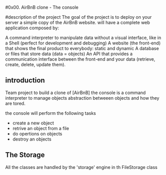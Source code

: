 #0x00. AirBnB clone - The console

#description of the project
The goal of the project is to deploy on your server a simple copy of the AirBnB website.
will have a complete web application composed by:

A command interpreter to manipulate data without a visual interface, like in a Shell (perfect for development and debugging)
A website (the front-end) that shows the final product to everybody: static and dynamic
A database or files that store data (data = objects)
An API that provides a communication interface between the front-end and your data (retrieve, create, delete, update them).

## introduction
Team project to build a clone of [AirBnB]
the console is a command interpreter to manage objects abstraction betweeen objects and how they are tored.

the console will perform the following tasks
* create a new object
* retrive an object from a file
* do opertions on objects
* destroy an objects 

## The Storage
All the classes are handled by the 'storage' engine in th FileStorage class



